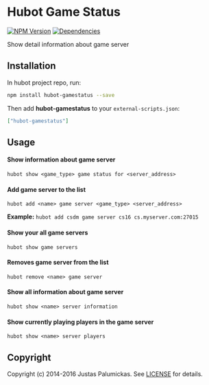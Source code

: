 # Hubot Game Status

[![NPM Version](https://img.shields.io/npm/v/hubot-gamestatus.svg?maxAge=2592000&style=flat-square)][npmjs]
[![Dependencies](https://img.shields.io/david/jpalumickas/hubot-gamestatus.svg?style=flat-square)][david-dm]

Show detail information about game server


## Installation

In hubot project repo, run:

```sh
npm install hubot-gamestatus --save
```

Then add **hubot-gamestatus** to your `external-scripts.json`:

```json
["hubot-gamestatus"]
```

## Usage

#### Show information about game server
`hubot show <game_type> game status for <server_address>`

#### Add game server to the list
`hubot add <name> game server <game_type> <server_address>`

**Example:** `hubot add csdm game server cs16 cs.myserver.com:27015`

#### Show your all game servers
`hubot show game servers`

#### Removes game server from the list
`hubot remove <name> game server`

#### Show all information about game server
`hubot show <name> server information`

#### Show currently playing players in the game server
`hubot show <name> server players`

## Copyright
Copyright (c) 2014-2016 Justas Palumickas.
See [LICENSE][license] for details.

[npmjs]: https://www.npmjs.com/package/hubot-gamestatus
[david-dm]: https://david-dm.org/jpalumickas/hubot-gamestatus
[license]: https://raw.githubusercontent.com/jpalumickas/hubot-gamestatus/master/LICENSE
